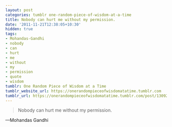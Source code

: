 ```yaml
---
layout: post
categories: tumblr one-random-piece-of-wisdom-at-a-time
title: Nobody can hurt me without my permission.
date: '2011-11-21T12:38:05+10:30'
hidden: true
tags:
- Mohandas-Gandhi
- nobody
- can
- hurt
- me
- without
- my
- permission
- quote
- wisdom
tumblr: One Random Piece of Wisdom at a Time
tumblr_website_url: https://onerandompieceofwisdomatatime.tumblr.com
tumblr_url: https://onerandompieceofwisdomatatime.tumblr.com/post/13092673293/nobody-can-hurt-me-without-my-permission
---
```

> Nobody can hurt me without my permission.

—Mohandas Gandhi&nbsp;
